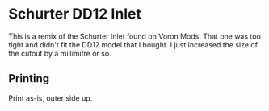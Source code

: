 # Schurter DD12 Inlet

This is a remix of the Schurter Inlet found on Voron Mods. That one was too
tight and didn't fit the DD12 model that I bought. I just increased the
size of the cutout by a millimitre or so.

## Printing

Print as-is, outer side up.
